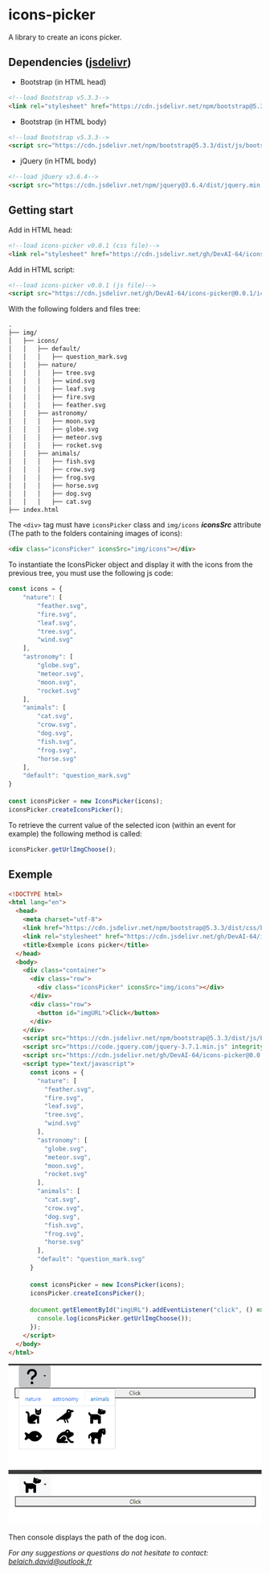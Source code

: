 # icons-picker
A library to create an icons picker.

## Dependencies ([jsdelivr](https://www.jsdelivr.com))
- Bootstrap (in HTML head) 
```html
<!--load Bootstrap v5.3.3-->
<link rel="stylesheet" href="https://cdn.jsdelivr.net/npm/bootstrap@5.3.3/dist/css/bootstrap.min.css">
```
- Bootstrap (in HTML body) 
```html
<!--load Bootstrap v5.3.3-->
<script src="https://cdn.jsdelivr.net/npm/bootstrap@5.3.3/dist/js/bootstrap.bundle.min.js"></script>
```
- jQuery (in HTML body) 
```html
<!--load jQuery v3.6.4-->
<script src="https://cdn.jsdelivr.net/npm/jquery@3.6.4/dist/jquery.min.js"></script>
```

## Getting start

Add in HTML head:
```html
<!--load icons-picker v0.0.1 (css file)-->
<link rel="stylesheet" href="https://cdn.jsdelivr.net/gh/DevAI-64/icons-picker@0.0.1/icons-picker.css">
```

Add in HTML script:
```html
<!--load icons-picker v0.0.1 (js file)-->
<script src="https://cdn.jsdelivr.net/gh/DevAI-64/icons-picker@0.0.1/icons-picker.js"></script>
```

With the following folders and files tree:
```
.
├── img/
│   ├── icons/
│   │   ├── default/
│   │   │   ├── question_mark.svg
│   │   ├── nature/
│   │   │   ├── tree.svg
│   │   │   ├── wind.svg
│   │   │   ├── leaf.svg
│   │   │   ├── fire.svg
│   │   │   ├── feather.svg
│   │   ├── astronomy/
│   │   │   ├── moon.svg
│   │   │   ├── globe.svg
│   │   │   ├── meteor.svg
│   │   │   ├── rocket.svg
│   │   ├── animals/
│   │   │   ├── fish.svg
│   │   │   ├── crow.svg
│   │   │   ├── frog.svg
│   │   │   ├── horse.svg
│   │   │   ├── dog.svg
│   │   │   ├── cat.svg
├── index.html
```

The ```<div>``` tag must have ```iconsPicker``` class and ```img/icons``` ***iconsSrc*** attribute (The path to the folders containing images of icons):
```html
<div class="iconsPicker" iconsSrc="img/icons"></div>
```

To instantiate the IconsPicker object and display it with the icons from the previous tree, you must use the following js code:
```js
const icons = {
    "nature": [
        "feather.svg",
        "fire.svg",
        "leaf.svg",
        "tree.svg",
        "wind.svg"
    ],
    "astronomy": [
        "globe.svg",
        "meteor.svg",
        "moon.svg",
        "rocket.svg"
    ],
    "animals": [
        "cat.svg",
        "crow.svg",
        "dog.svg",
        "fish.svg",
        "frog.svg",
        "horse.svg"
    ],
    "default": "question_mark.svg"
}

const iconsPicker = new IconsPicker(icons);
iconsPicker.createIconsPicker();
```
To retrieve the current value of the selected icon (within an event for example) the following method is called:
```js
iconsPicker.getUrlImgChoose();
```

## Exemple
```html
<!DOCTYPE html>
<html lang="en">
  <head>
    <meta charset="utf-8">
    <link href="https://cdn.jsdelivr.net/npm/bootstrap@5.3.3/dist/css/bootstrap.min.css" rel="stylesheet" integrity="sha384-QWTKZyjpPEjISv5WaRU9OFeRpok6YctnYmDr5pNlyT2bRjXh0JMhjY6hW+ALEwIH" crossorigin="anonymous">
    <link rel="stylesheet" href="https://cdn.jsdelivr.net/gh/DevAI-64/icons-picker@0.0.1/icons-picker.css">
    <title>Exemple icons picker</title>
  </head>
  <body>
    <div class="container">
      <div class="row">
        <div class="iconsPicker" iconsSrc="img/icons"></div>
      </div>
      <div class="row">
        <button id="imgURL">Click</button>
      </div>
    </div>
    <script src="https://cdn.jsdelivr.net/npm/bootstrap@5.3.3/dist/js/bootstrap.bundle.min.js" integrity="sha384-YvpcrYf0tY3lHB60NNkmXc5s9fDVZLESaAA55NDzOxhy9GkcIdslK1eN7N6jIeHz" crossorigin="anonymous"></script>
    <script src="https://code.jquery.com/jquery-3.7.1.min.js" integrity="sha256-/JqT3SQfawRcv/BIHPThkBvs0OEvtFFmqPF/lYI/Cxo=" crossorigin="anonymous"></script>
    <script src="https://cdn.jsdelivr.net/gh/DevAI-64/icons-picker@0.0.1/icons-picker.js"></script>
    <script type="text/javascript">
      const icons = {
        "nature": [
          "feather.svg",
          "fire.svg",
          "leaf.svg",
          "tree.svg",
          "wind.svg"
        ],
        "astronomy": [
          "globe.svg",
          "meteor.svg",
          "moon.svg",
          "rocket.svg"
        ],
        "animals": [
          "cat.svg",
          "crow.svg",
          "dog.svg",
          "fish.svg",
          "frog.svg",
          "horse.svg"
        ],
        "default": "question_mark.svg"
      }

      const iconsPicker = new IconsPicker(icons);
      iconsPicker.createIconsPicker();

      document.getElementById("imgURL").addEventListener("click", () => {
        console.log(iconsPicker.getUrlImgChoose());
      });
    </script>
  </body>
</html>
```

![screen](image.png)
![screen](image-1.png)

Then console displays the path of the dog icon.

*For any suggestions or questions do not hesitate to contact: belaich.david@outlook.fr*
